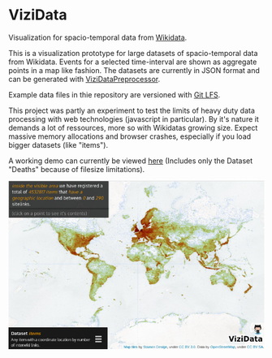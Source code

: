 ViziData
========

Visualization for spacio-temporal data from [Wikidata](http://www.wikidata.org/).

This is a visualization prototype for large datasets of spacio-temporal data from Wikidata. Events for a selected time-interval are shown as aggregate points in a map like fashion. The datasets are currently in JSON format and can be generated with [ViziDataPreprocessor](https://github.com/gordelwig/ViziDataPreprocessor).

Example data files in thie repository are versioned with [Git LFS](https://help.github.com/articles/versioning-large-files/).

This project was partly an experiment to test the limits of heavy duty data processing with web technologies (javascript in particular). By it's nature it demands a lot of ressources, more so with Wikidatas growing size. Expect massive memory allocations and browser crashes, especially if you load bigger datasets (like "items").

A working demo can currently be viewed [here](http://sylum.lima-city.de/viziData/) (Includes only the Dataset "Deaths" because of filesize limitations).

![screenshot](https://github.com/arsylum/ViziData/blob/master/screen.jpg)
